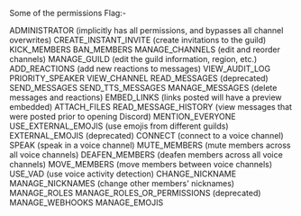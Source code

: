 Some of the permissions Flag:-

ADMINISTRATOR (implicitly has all permissions, and bypasses all channel overwrites)
CREATE_INSTANT_INVITE (create invitations to the guild)
KICK_MEMBERS
BAN_MEMBERS
MANAGE_CHANNELS (edit and reorder channels)
MANAGE_GUILD (edit the guild information, region, etc.)
ADD_REACTIONS (add new reactions to messages)
VIEW_AUDIT_LOG
PRIORITY_SPEAKER
VIEW_CHANNEL
READ_MESSAGES (deprecated)
SEND_MESSAGES
SEND_TTS_MESSAGES
MANAGE_MESSAGES (delete messages and reactions)
EMBED_LINKS (links posted will have a preview embedded)
ATTACH_FILES
READ_MESSAGE_HISTORY (view messages that were posted prior to opening Discord)
MENTION_EVERYONE
USE_EXTERNAL_EMOJIS (use emojis from different guilds)
EXTERNAL_EMOJIS (deprecated)
CONNECT (connect to a voice channel)
SPEAK (speak in a voice channel)
MUTE_MEMBERS (mute members across all voice channels)
DEAFEN_MEMBERS (deafen members across all voice channels)
MOVE_MEMBERS (move members between voice channels)
USE_VAD (use voice activity detection)
CHANGE_NICKNAME
MANAGE_NICKNAMES (change other members' nicknames)
MANAGE_ROLES
MANAGE_ROLES_OR_PERMISSIONS (deprecated)
MANAGE_WEBHOOKS
MANAGE_EMOJIS